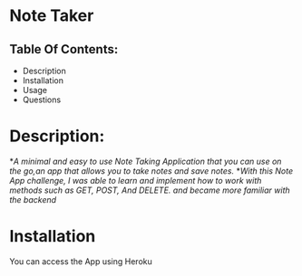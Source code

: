 # Note Taker 

## Table Of Contents:

* Description
* Installation
* Usage
* Questions

# Description:
**A minimal and easy to use Note Taking Application that you can use on the go,an app that allows you to take notes and save notes.*
**With this Note App challenge, I was able to learn and implement how to work with methods such as GET, POST, And DELETE. and became more familiar with the backend*

# Installation
You can access the App using Heroku
